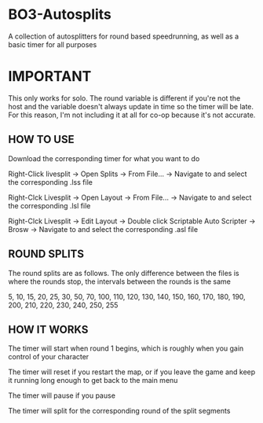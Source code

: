 # BO3-Autosplits
A collection of autosplitters for round based speedrunning, as well as a basic timer for all purposes

# IMPORTANT
This only works for solo. The round variable is different if you're not the host and the variable doesn't always update in time so the timer will be late. For this reason, I'm not including it at all for co-op because it's not accurate.

## HOW TO USE
Download the corresponding timer for what you want to do
  
Right-Click livesplit -> Open Splits -> From File... -> Navigate to and select the corresponding .lss file

Right-Clck Livesplit -> Open Layout -> From File... -> Navigate to and select the corresponding .lsl file

Right-Clck Livesplit -> Edit Layout -> Double click Scriptable Auto Scripter -> Brosw -> Navigate to and select the corresponding .asl file

## ROUND SPLITS
The round splits are as follows. The only difference between the files is where the rounds stop, the intervals between the rounds is the same

5, 10, 15, 20, 25, 30, 50, 70, 100, 110, 120, 130, 140, 150, 160, 170, 180, 190, 200, 210, 220, 230, 240, 250, 255

## HOW IT WORKS
The timer will start when round 1 begins, which is roughly when you gain control of your character

The timer will reset if you restart the map, or if you leave the game and keep it running long enough to get back to the main menu

The timer will pause if you pause

The timer will split for the corresponding round of the split segments

